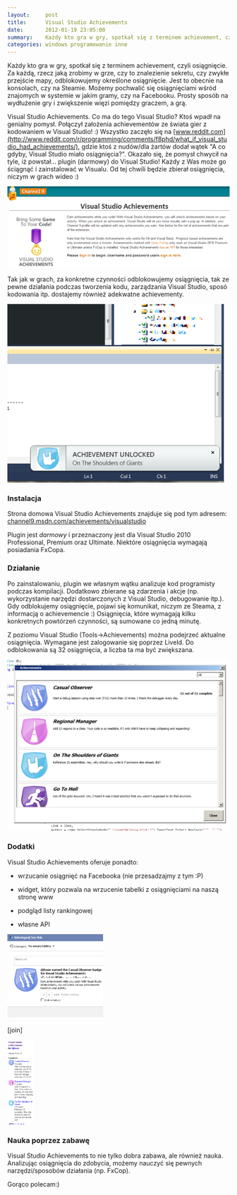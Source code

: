 ```yaml
---
layout:     post
title:      Visual Studio Achievements
date:       2012-01-19 23:05:00
summary:    Każdy kto gra w gry, spotkał się z terminem achievement, czyli osiągnięcie. Za każdą, rzecz jaką zrobimy w grze, czy to znalezienie sekretu, czy zwykłe przejście mapy, odblokowujemy określone osiągnięcie. Jest  to obecnie na konsolach, czy na Steamie. Możemy pochwalić się osiągnięciami wśród znajomy...
categories: windows programowanie inne
---
```




Każdy kto gra w gry, spotkał się z terminem achievement, czyli osiągnięcie. Za każdą, rzecz jaką zrobimy w grze, czy to znalezienie sekretu, czy zwykłe przejście mapy, odblokowujemy określone osiągnięcie. Jest  to obecnie na konsolach, czy na Steamie. Możemy pochwalić się osiągnięciami wśród znajomych w systemie w jakim gramy, czy na Facebooku. Prosty sposób na wydłużenie gry i zwiększenie więzi pomiędzy graczem, a grą.

Visual Studio Achievements. Co ma do tego Visual Studio? Ktoś wpadł na genialny pomysł. Połączył założenia achievementów ze świata gier z kodowaniem w Visual Studio! :) Wszystko zaczęło się na [www.reddit.com](http://www.reddit.com/r/programming/comments/f8phd/what_if_visual_studio_had_achievements/), gdzie ktoś z nudów/dla żartów dodał wątek &quot;A co gdyby, Visual Studio miało osiągnięcia?&quot;. Okazało się, że pomysł chwycił na tyle, iż powstał... plugin (darmowy) do Visual Studio! Każdy z Was może go ściągnąć i zainstalować w Visualu. Od tej chwili będzie zbierał osiągnięcia, niczym w grach wideo :) 


![desk](https://raw.githubusercontent.com/djfoxer/djfoxer.github.io/master/_img/2012-1-19-_152_/g_-_608x405_-_-_29879x20120119225436_0.png)



Tak jak w grach, za konkretne czynności odblokowujemy osiągnięcia, tak ze pewne działania podczas tworzenia kodu, zarządzania Visual Studio, sposó kodowania itp. dostajemy również adekwatne achievementy.



![desk](https://raw.githubusercontent.com/djfoxer/djfoxer.github.io/master/_img/2012-1-19-_152_/g_-_608x405_-_-_29879x20120119225442_0.png)





### Instalacja



Strona domowa Visual Studio Achievements znajduje się pod tym adresem:
[channel9.msdn.com/achievements/visualstudio](http://channel9.msdn.com/achievements/visualstudio)

Plugin jest  *darmowy*  i przeznaczony jest dla Visual Studio 2010 Professional, Premium oraz Ultimate. Niektóre osiągnięcia wymagają posiadania FxCopa.



### Działanie



Po zainstalowaniu, plugin we własnym wątku analizuje kod programisty podczas kompilacji. Dodatkowo zbierane są zdarzenia i akcje (np. wykorzystanie narzędzi dostarczonych z Visual Studio, debugowanie itp.). Gdy odblokujemy osiągnięcie, pojawi się komunikat, niczym ze Steama, z informacją o achievemencie :) Osiągnięcia, które wymagają kilku konkretnych powtórzeń czynności, są sumowane co jedną minutę.

Z poziomu Visual Studio (Tools-&gt;Achievements) można podejrzeć aktualne osiągnięcia. Wymagane jest zalogowanie się poprzez LiveId. Do odblokowania są 32  osiągnięcia, a liczba ta ma być zwiększana.



![desk](https://raw.githubusercontent.com/djfoxer/djfoxer.github.io/master/_img/2012-1-19-_152_/g_-_608x405_-_-_29879x20120119225451_0.png)





### Dodatki



Visual Studio Achievements oferuje ponadto:


  * wrzucanie osiągnięć na Facebooka (nie przesadzajmy z tym :P)


  * widget, który pozwala na wrzucenie tabelki z osiągnięciami na naszą stronę www


  * podgląd listy rankingowej


  * własne API




![desk](https://raw.githubusercontent.com/djfoxer/djfoxer.github.io/master/_img/2012-1-19-_152_/g_-_288x192_-_-_29879x20120119230024_0.png)

[join]

![desk](https://raw.githubusercontent.com/djfoxer/djfoxer.github.io/master/_img/2012-1-19-_152_/g_-_288x192_-_-_29879x20120119230019_0.png)





### Nauka poprzez zabawę



Visual Studio Achievements to nie tylko dobra zabawa, ale również nauka. Analizując osiągnięcia do zdobycia, możemy nauczyć się pewnych narzędzi/sposobów działania (np. FxCop).

Gorąco polecam:)